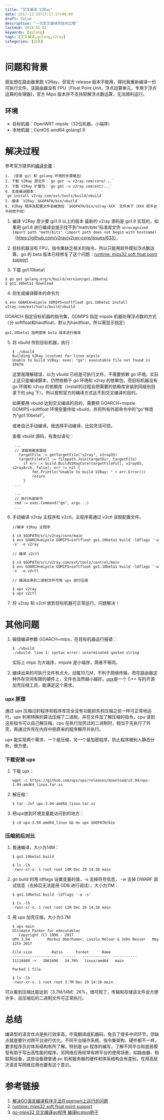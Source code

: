 ```yaml
---
title: "交叉编译 V2Ray"
date: 2017-12-29T17:17:27+08:00
draft: false
description: "一次交叉编译的踩坑过程"
lastmod: 2018-01-01
keywords: [golang]
tags: [交叉编译,golang,v2ray]
categories: [记录]
---
```


# 问题和背景
朋友想在路由器里跑 V2Ray，但官方 release 版本不能用，拜托我重新编译一份可执行文件。该路由器没有 FPU（Float Point Unit，浮点运算单元，专用于浮点运算的处理器)，官方 Mips 版本并不支持软解浮点数运算，无法顺利运行。


## 环境
- 目标机器：OpenWRT mipsle（32位机器，小端序）
- 本地机器：CentOS amd64 golang1.9

# 解决过程
参考官方提供的[编译步骤](https://www.v2ray.com/eng/intro/compile.html)：

```
1. （安装 git 和 golang 环境的步骤略去）
2. 下载 V2Ray 源文件：`go get -u v2ray.com/core/...`
3. 下载 V2Ray 扩展包：`go get -u v2ray.com/ext/...`
4. 生成编译脚本：
`go install v2ray.com/ext/tools/build/vbuild`
5. 编译 `V2Ray：$GOPATH/bin/vbuild`
6. V2Ray 程序及配置文件会被放在 `$GOPATH/bin/v2ray-XXX` 文件夹下（XXX 视平台不同而不同）
```

1. 编译 V2Ray 至少要 go1.9 以上的版本
  最新的 v2ray 源码是 go1.9 实现的，如果用 go1.8 进行编译会提示找不到“math/bits”标准库文件
  `unrecognized import path "math/bits" (import path does not begin with hostname)`
  （https://github.com/v2ray/v2ray-core/issues/633）

2. 目标机器没有 FPU，指令集缺乏相关的指令，所以只能用软件模拟浮点数运算。go 的 beta 版本已经修复了这个问题：[runtime: mips32 soft float point support](https://github.com/golang/go/issues/18162)

3. 下载 go1.10beta1
  ```
  $ go get golang.org/x/build/version/go1.10beta1
  $ go1.10beta1 download
  ```

4. 则生成编译脚本的命令为
  ```
  $ env GOARCH=mipsle GOMIPS=softfloat go1.10beta1 install v2ray.com/ext/tools/build/vbuild
  ```
  GOARCH 指定目标机器的指令集，GOMIPS 指定 mipsle 机器处理浮点数的方式（分 softfloat和hardfloat，默认为hardfloat，所以需显示指定）

    go1.10beta1 指明使用 beta 版本进行编译

5. 将 vbuild 传到目标机器，执行：
	
	  ```
	  $ ./vbuild
	  Building V2Ray (custom) for linux mipsle
	  Unable to build V2Ray: exec: "go": executable file not found in $PATH

	  ```

	  这里我理解错误，以为 vbuild 已经是可执行文件，不需要依赖 go 环境。实际上这只是编译脚本，仍然依赖于 go 环境和 v2ray 的依赖包，而目标机器没有 go 环境和 v2ray 的依赖库（install的过程会把需要的依赖库安装到同级别目录下的 pkg 下）。所以按照官方的编译方式达不到交叉编译的目的。
	
	  如果要用 vbuild 达到交叉编译的目的，需要把 GOARCH=mipsle GOMIPS=softfloat 环境变量传给 vbuild，并将所有外部命令中的“go”修改为“go1.10beta1”。
	
	  或者自己手动编译。我选择手动编译，比较灵活可控。

	  查看 vbuild 源码，有类似语句：
	
	    ...
	    // 读取依赖库路径
	      targetFile := getTargetFile("v2ray", v2rayOS)
	      targetFileFull := filepath.Join(targetDir, targetFile)
	      	if err := build.BuildV2RayCore(targetFileFull, v2rayOS, v2rayArch, false); err != nil {
	      		fmt.Println("Unable to build V2Ray: " + err.Error())
	      		return
	      	}
	    ...
	
	    ...
	    // 执行外部命令
	    cmd := exec.Command("go", args...)
	    ...


6. 手动编译 v2ray 主程序和 v2ctl。主程序需通过 v2ctl 读取配置文件。

    ```
    //编译 V2Ray 主程序

    $ cd $GOPATH/src/v2ray/core/main
    $ env GOARCH=mipsle GOMIPS=softfloat go1.10beta1 build -ldflags '-w -s' -o v2ray

    // 编译 v2ctl

    $ cd $GOPATH/src/v2ray.com/ext/tools/control/main
    $ env GOARCH=mipsle GOMIPS=softfloat go1.10beta1 build -ldflags '-w -s' -o v2ctl

    // 编译出来的二进制文件可用 upx 进行压缩

    $ upx v2ray
    $ upx v2ctl
    ```

7. 将 v2ray 和 v2ctl 放到目标机器可正常运行。问题解决！

# 其他问题

1. 输错编译参数 GOARCH=mips，在目标机器运行报错：

    ```
    $ ./vbuild
    ./vbuild: line 1: syntax error: unterminated quoted string
    ```

    实际上 mips 为大端序，mipsle 是小端序，两者不等同。

2. 编译出来的可执行文件有点大，动辄10几M，不利于网络传输，而在路由器这种外存空间有限的硬件上，文件也当然越小越好。[upx](https://github.com/upx/upx)是一个 C++ 写的开源加壳压缩工具，能满足这个需求。

### upx 原理
通过 upx 压缩过的程序和程序库完全没有功能损失和压缩之前一样可正常地运行。upx 利用特殊的算法压缩了二进制，并在文件加了解压缩的指令，cpu 读到这些指令可以自己解压缩。cpu 在执行加壳过的二进制时，相当于先执行了外壳，再通过外壳在内存中把原来的程序解开并执行。

upx 能实现两个需求，一个是压缩，另一个是加密程序，防止程序被别人静态分析。很方便。

### 下载安装 upx
1. 下载 upx：

    ```
    wget -c https://github.com/upx/upx/releases/download/v3.94/upx-3.94-amd64_linux.tar.xz
    ```

2. 解压缩：

    ```
    $ tar -Jxf upx-3.94-amd64_linux.tar.xz
    ```

3. 把upx放到环境变量能访问到的地方：

    ```
    $ cd upx-3.94-amd64_linux && mv upx $GOPATH/bin
    ```

### 压缩前后对比

1. 普通编译，大小为14M：

    ```
    $ go1.10beta1 build

    $ ls -lh
    -rwxr-xr-x. 1 root root 14M Dec 29 14:38 main
    ```

2. go build 时用 ldflags 设置变量的值，-s 去掉符号信息， -w 去掉 DWARF 调试信息（去掉后无法是用 GDB 进行调试），大小为11M：

    ```
    $ go1.10beta1 build -ldflags '-w -s'

    $ ls -lh
    -rwxr-xr-x. 1 root root 11M Dec 29 14:38 main
    ```

3. 用 upx 加壳压缩，大小为3.7M

    ```
    $ upx main
    Ultimate Packer for eXecutables
       Copyright (C) 1996 - 2017
    UPX 3.94        Markus Oberhumer, Laszlo Molnar & John Reiser   May 12th 2017

    File size         Ratio      Format      Name
    --------------------   ------   -----------   -----------
    11110408 ->   3861696   34.76%   linux/amd64   main

    Packed 1 file.

    $ ls -lh
    -rwxr-xr-x. 1 root root 3.7M Dec 29 14:38 main

    ```

可以看到压缩比能达到（3.7M/14M）26%，很可观了，传输和存储该文件会方便许多，且压缩后的二进制文件可正常执行。

# 总结
编译型的语言优点是执行效率高，毕竟翻译成机器码，免去了很多中间环节，但缺点就是要针对跨平台进行优化。不同平台操作系统、指令集架构、硬件都不一样，要求程序员对体系结构有所了解。特别是 go 程序的编写，了解不同平台和底层模型有助于写出高性能的程序。另网络应用经常有跨平台的使用场景，如路由器、物联网设备，这些设备跟普通 pc 机和服务器的硬件和体系结构会有差别，在用高层次语言写网络应用也要有这个意识。

# 参考链接
1. [解决GO语言编译程序无法在openwrt上运行的问题](https://stray.love/wen-ti-jie-jue-fang-an/jie-jue-goyu-yan-bian-yi-cheng-xu-wu-fa-zai-openwrtshang-yun-xing-de-wen-ti)
2. [runtime: mips32 soft float point support](https://github.com/golang/go/issues/18162)
3. [go-mips32 交叉编译go程序 编译kcptun例子](https://github.com/xtaci/kcptun/issues/79)
